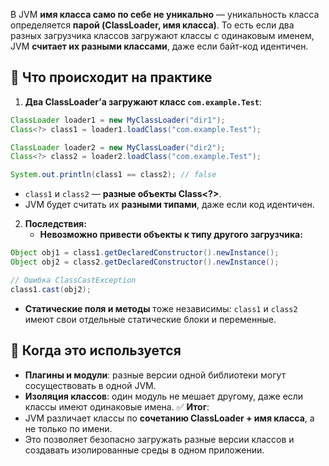 В JVM **имя класса само по себе не уникально** — уникальность класса определяется **парой (ClassLoader, имя класса)**.
То есть если два разных загрузчика классов загружают классы с одинаковым именем, JVM **считает их разными классами**, даже если байт-код идентичен.
## 🔹 Что происходит на практике
1. **Два ClassLoader’а загружают класс `com.example.Test`**:

```java
ClassLoader loader1 = new MyClassLoader("dir1");
Class<?> class1 = loader1.loadClass("com.example.Test");

ClassLoader loader2 = new MyClassLoader("dir2");
Class<?> class2 = loader2.loadClass("com.example.Test");

System.out.println(class1 == class2); // false
```
- `class1` и `class2` — **разные объекты Class\<?>**.
- JVM будет считать их **разными типами**, даже если код идентичен.
2. **Последствия:**
    - **Невозможно привести объекты к типу другого загрузчика:**
```java
Object obj1 = class1.getDeclaredConstructor().newInstance();
Object obj2 = class2.getDeclaredConstructor().newInstance();

// Ошибка ClassCastException
class1.cast(obj2);
```
- **Статические поля и методы** тоже независимы: `class1` и `class2` имеют свои отдельные статические блоки и переменные.
## 🔹 Когда это используется
- **Плагины и модули**: разные версии одной библиотеки могут сосуществовать в одной JVM.
- **Изоляция классов**: один модуль не мешает другому, даже если классы имеют одинаковые имена.
✅ **Итог**:
- JVM различает классы по **сочетанию ClassLoader + имя класса**, а не только по имени.
- Это позволяет безопасно загружать разные версии классов и создавать изолированные среды в одном приложении.